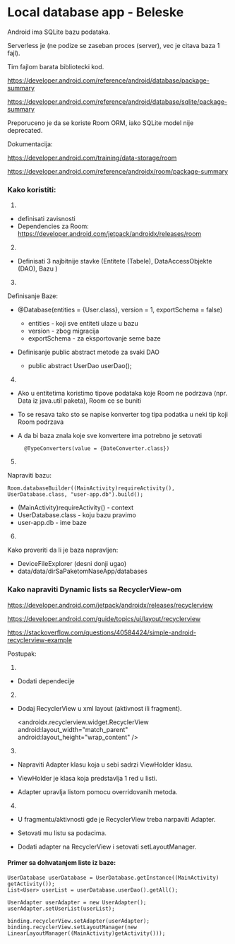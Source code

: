 # Local database app - Beleske

Android ima SQLite bazu podataka.

Serverless je (ne podize se zaseban proces (server), vec je citava baza 1 fajl).

Tim fajlom barata bibliotecki kod.

https://developer.android.com/reference/android/database/package-summary

https://developer.android.com/reference/android/database/sqlite/package-summary

Preporuceno je da se koriste Room ORM, iako SQLite model nije deprecated.

Dokumentacija: 

https://developer.android.com/training/data-storage/room

https://developer.android.com/reference/androidx/room/package-summary



### Kako koristiti:

1)

* definisati zavisnosti
* Dependencies za Room: https://developer.android.com/jetpack/androidx/releases/room

2)

* Definisati 3 najbitnije stavke (Entitete (Tabele), DataAccessObjekte (DAO), Bazu )

3)

Definisanje Baze:

* @Database(entities = {User.class}, version = 1, exportSchema = false)
	- entities - koji sve entiteti ulaze u bazu
	- version - zbog migracija
	- exportSchema - za eksportovanje seme baze

* Definisanje public abstract metode za svaki DAO 
	- public abstract UserDao userDao();  

4)

* Ako u entitetima koristimo tipove podataka koje Room ne podrzava (npr. Data iz java.util paketa), Room ce se buniti
* To se resava tako sto se napise konverter tog tipa podatka u neki tip koji Room podrzava
* A da bi baza znala koje sve konvertere ima potrebno je setovati

		@TypeConverters(value = {DateConverter.class})

5)

Napraviti bazu:

	Room.databaseBuilder((MainActivity)requireActivity(), UserDatabase.class, "user-app.db").build();

* (MainActivity)requireActivity() - context
* UserDatabase.class - koju bazu pravimo
* user-app.db - ime baze

6)

Kako proveriti da li je baza napravljen:

* DeviceFileExplorer (desni donji ugao)
* data/data/dirSaPaketomNaseApp/databases



### Kako napraviti Dynamic lists sa RecyclerView-om

https://developer.android.com/jetpack/androidx/releases/recyclerview

https://developer.android.com/guide/topics/ui/layout/recyclerview

https://stackoverflow.com/questions/40584424/simple-android-recyclerview-example

Postupak:

1)

* Dodati dependecije

2)

* Dodaj RecyclerView u xml layout (aktivnost ili fragment).

	<androidx.recyclerview.widget.RecyclerView
        android:layout_width="match_parent"
        android:layout_height="wrap_content" />

3)

* Napraviti Adapter klasu koja u sebi sadrzi ViewHolder klasu.

* ViewHolder je klasa koja predstavlja 1 red u listi.

* Adapter upravlja listom pomocu overridovanih metoda.

4)

* U fragmentu/aktivnosti gde je RecyclerView treba narpaviti Adapter.

* Setovati mu listu sa podacima.

* Dodati adapter na RecyclerView i setovati setLayoutManager.

#### Primer sa dohvatanjem liste iz baze:

	UserDatabase userDatabase = UserDatabase.getInstance((MainActivity) getActivity());
	List<User> userList = userDatabase.userDao().getAll();
      																							
	UserAdapter userAdapter = new UserAdapter();
	userAdapter.setUserList(userList);
																								
	binding.recyclerView.setAdapter(userAdapter);
	binding.recyclerView.setLayoutManager(new LinearLayoutManager((MainActivity)getActivity()));
